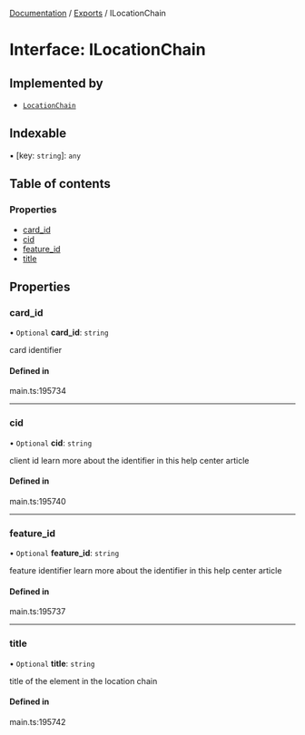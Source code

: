 [Documentation](../README.md) / [Exports](../modules.md) / ILocationChain

# Interface: ILocationChain

## Implemented by

- [`LocationChain`](../classes/LocationChain.md)

## Indexable

▪ [key: `string`]: `any`

## Table of contents

### Properties

- [card\_id](ILocationChain.md#card_id)
- [cid](ILocationChain.md#cid)
- [feature\_id](ILocationChain.md#feature_id)
- [title](ILocationChain.md#title)

## Properties

### card\_id

• `Optional` **card\_id**: `string`

card identifier

#### Defined in

main.ts:195734

___

### cid

• `Optional` **cid**: `string`

client id
learn more about the identifier in this help center article

#### Defined in

main.ts:195740

___

### feature\_id

• `Optional` **feature\_id**: `string`

feature identifier
learn more about the identifier in this help center article

#### Defined in

main.ts:195737

___

### title

• `Optional` **title**: `string`

title of the element in the location chain

#### Defined in

main.ts:195742
